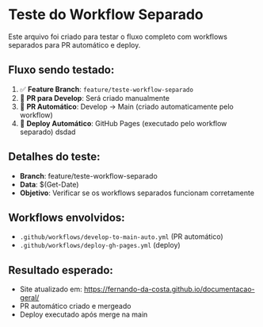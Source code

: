 # Teste do Workflow Separado

Este arquivo foi criado para testar o fluxo completo com workflows separados para PR automático e deploy.

## Fluxo sendo testado:

1. ✅ **Feature Branch**: `feature/teste-workflow-separado`
2. 🔄 **PR para Develop**: Será criado manualmente
3. 🔄 **PR Automático**: Develop → Main (criado automaticamente pelo workflow)
4. 🔄 **Deploy Automático**: GitHub Pages (executado pelo workflow separado)
dsdad
## Detalhes do teste:
- **Branch**: feature/teste-workflow-separado
- **Data**: $(Get-Date)
- **Objetivo**: Verificar se os workflows separados funcionam corretamente

## Workflows envolvidos:
- `.github/workflows/develop-to-main-auto.yml` (PR automático)
- `.github/workflows/deploy-gh-pages.yml` (deploy)

## Resultado esperado:
- Site atualizado em: https://fernando-da-costa.github.io/documentacao-geral/
- PR automático criado e mergeado
- Deploy executado após merge na main 